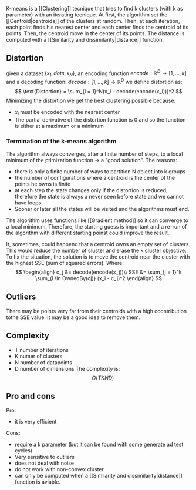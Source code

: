 K-means is a [[Clustering]] tecnique that tries to find k clusters (with k as parameter) with an iterating tecnique.
At first, the algorithm set the [[Centroid|centroids]] of the clusters at random. Then, at each iteration, each point finds his nearest center and each center finds the centroid of its points. Then, the centroid move in the center of its points.
The distance is computed with a [[Similarity and dissimilarity|distance]] function.

## Distortion

given a dataset $\{x_1,dots,x_N\}$, an encoding function $encode: \mathbb{R}^D \rightarrow [1,\dots,k]$ and a decoding function: $decode: [1,\dots,k] \rightarrow \mathbb{R}^D$ we define distortion as:
$$
\text{Distortion} = \sum_{i = 1}^N(x_i - decode(encode(x_i)))^2
$$
Minimizing the distortion we get the best clustering possible because:
- $x_i$ must be encoded with the nearest center
- The partial derivative of the distortion function is 0 and so the function is either at a maximum or a minimum

### Termination of the k-means algorithm

The algorithm always converges, after a finite number of steps, to a local minimum of the ptimization function -> a "good solution".
The reasons:
- there is only a finite number of ways to partition N object into k groups
- the number of configurations where a centroid is the center of the points he owns is finite
- at each step the state changes only if the distortion is reduced, therefore the state is always a never seen before state and we cannot have loops.
- Sooner or later all the states will be visited and the algorithms must end.


The algorithm uses functions like [[Gradient method]] so it can converge to a local minimum. Therefore, the starting guess is important and a re-run of the algorithm with different starting poinst could improve the result.

It, sometimes, could happend that a centroid owns an empty set of clusters. This would reduce the number of cluster and erase the k cluster objective. To fix the situation, the solution is to move the centroid near the cluster with the highest SSE (sum of squared errors).
Where:
$$
\begin{align}
c_j &= decode(encode(x_j))\\
SSE &= \sum_{j = 1}^k \sum_{i \in OwnedBy(cj)} (x_i - c_j)^2
\end{align}
$$

## Outliers

There may be points very far from their centroids with a high ccontribution tothe SSE value. It may be a good idea to remove them.

## Complexity

- T number of iterations
- K numer of clusters
- N number of datapoints
- D number of dimensions
The complexity is:
$$
O(TKND)
$$

## Pro and cons

Pro:
- it is very efficient

Cons:
- require a k parameter (but it can be found with some generate ad test cycles)
- Very sensitive to outliers
- does not deal with noise
- do not work with non-convex cluster
- can only be computed when a [[Similarity and dissimilarity|distance]] function is aviable.